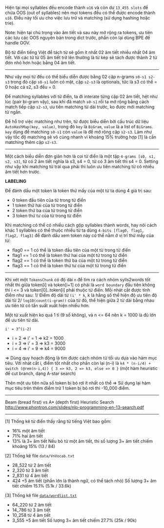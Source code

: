 Hiện tại mọi syllables đều encode thành `u16` và còn dư `13_455 slots` để chứa OOS (out of syllables) nên mọi tokens đều có thể được encode thành `u16`. Điều này tối ưu cho việc lưu trữ và matching (sử dụng hashing hoặc trie).

Note: hiện tại chú trọng vào âm tiết và sau này mở rộng ra tokens, ưu tiên các lưu các OOS nguyên bản trong dict trước, phần còn lại dùng BPE để handle OOV.

Bộ từ điển tiếng Việt để tách từ sẽ gồm ít nhất 02 âm tiết nhiều nhất 04 âm tiết. Với các từ từ 05 âm tiết trở lên thường là từ kép sẽ tách được thành 2 từ đơn nhỏ hơn hoặc bằng 04 âm tiết.

- - - 

Như vậy mọi từ đều có thể biểu diễn được bằng 02 cặp n-grams `s0-s1 s2-s3` trong đó cặp `s0-s1` luôn có mặt, cặp `s2-s3` là optionals, tức là s3 có thể = 0 hoặc cả s2, s3 đều = 0.

Để matching syllables với từ điển, ta đi interate từng cặp 02 âm tiết, hệt như lúc (pair bi-gram vậy), sau khi đã match `s0-s1` rồi ta mở rộng bằng cách match tiếp cặp `s2-s3`, ưu tiên matching từ dài trước, ko được mới matching từ ngắn.

Để hỗ trợ việc matching như trên, từ được biểu diễn bởi cấu trúc dữ liệu `AutoHashMap(key, value)`, trong đó `key` là `BiGram`, `value` là a list of `BiGrams`. `key` dùng để matching `s0-s1` còn `value` là để mở rộng cặp `s2-s3`. Làm như vậy tốc độ matching sẽ vô cùng nhanh vì khoảng 15% trường hợp [1] là cần matching thêm cặp `s2-s3`.

- - -

Một cách biểu diễn đơn giản hơn là coi từ điển là một tập `4-grams [s0, s1, s2, s3]`, từ có 2 âm tiết nghĩa là s3, s4 = 0, từ có 3 âm tiết thì s4 = 0. Setting như vậy khi matching từ trái qua phải thì luôn ưu tiên matching từ có nhiều âm tiết hơn trước.

__LABELING__

Để đánh dấu một token là  token thứ mấy của một từ ta dùng 4 giá trị sau:
* 0 token đầu tiên của từ trong từ điển
* 1 token thứ hai của từ trong từ điển
* 2 token thứ ba của từ trong từ điển
* 3 token thứ tư của từ trong từ điển

Khi matching có thể có nhiều cách gộp syllables thành words, hay nói cách khác 1 syllables có thể thuộc nhiều từ ta dùng `4-bits [flag0, flag1, flag2, flag3]` để đánh dấu xem token này có thể nằm ở vị trí thứ mấy của từ:
* flag0 == 1 có thể là token đầu tiên của một từ trong từ điển
* flag1 == 1 có thể là token thứ hai của một từ trong từ điển
* flag2 == 1 có thể là token thứ ba của một từ trong từ điển
* flag3 == 1 có thể là token thứ tư của một từ trong từ điển

- - -

Khi xét một `TokensChunk` có độ dài `n` để tìm ra cách nhóm sylls2words tốt nhất thì giữa token[i] và token[i+1] có phải là `word boundary` đầu tiên không thì i <= 3 và token[0]..token[i] phải thuộc từ điển. Mỗi nhát cắt được tính điểm như sau:
1/ Điểm độ dài từ `(i' * k`, k là hằng số thể hiện độ ưu tiên độ dài từ
2/ `log10(count(i-gram))` của từ đó, thể hiện giữa 2 từ dài bằng nhau ưu tiên từ có tần suất xuất hiện nhiều hơn.

Một từ xuất hiện ko quá 1 tỉ (9 số không), và n <= 64 nên k = 1000 là đủ lớn để ưu tiên từ dài.

`i' = 3^(i-2)`
* i = 2 => i' = 1 => k2 = 1000
* i = 3 => i' = 3 => k3 = 3000
* i = 4 => i' = 9 => k4 = 9000

=> Dùng quy hoạch động là tìm được cách nhóm từ tối ưu dựa vào hàm mục tiêu. Với nhát cắt i, điểm tốt nhất cho phần còn lại (n-i) là `k4 * (n-i/4) + switch (@rem(n-i,4)) { 3 => k3, 2 => k3, else => 0 }` (một hàm heuristic để cut branch, dạng A-star search)


Thên một ưu tiên nữa số token bị bỏ rơi ít nhất có thể => Sử dụng lại hàm mục tiêu trên thêm điểm trừ 1 token bị bỏ rơi thì -10_000 điểm.

- - -

Beam (bread first) vs A* (depth first) Heuristic Search
http://www.phontron.com/slides/nlp-programming-en-13-search.pdf



- - -

[1] Thống kê từ điển thấy rằng từ tiếng Việt bao gồm: 
* 16% một âm tiết
* 71% hai âm tiết
* 13% là 3+ âm tiết
Nếu bỏ từ một âm tiết, thì số lượng 3+ âm tiết chiếm khoảng 15% (13 / 84)

[2] Thống kê file `data/VnVocab.txt`
* 28_522 từ 2 âm tiết
*  2_320 từ 3 âm tiết
*  2_831 từ 4 âm tiết
*    424   +5 âm tiết (phần lớn là thành ngữ, có thể tách nhỏ)
Số lượng 3+ âm tiết chiếm 15.1% (5.1k / 33.6k)

[3] Thống kê file [`data/wordlist.txt`](https://github.com/binhvq/vietdict106k)
* 64_220 từ 2 âm tiết
* 14_786 từ 3 âm tiết
* 10_258 từ 4 âm tiết
*  3_555   +5 âm tiết
Số lượng 3+ âm tiết chiếm 27.7% (25k / 90k)